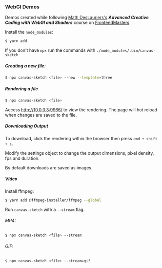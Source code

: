 ### WebGl Demos
Demos created while following [Math DesLauriers's](https://github.com/mattdesl/workshop-webgl-glsl) ***Advanced Creative Coding with WebGl and Shaders*** course on [FrontendMasters](https://frontendmasters.com)

Install the `node_modules`:
```bash
$ yarn add
```
If you don't have `npx` run the commands with `./node_modules/.bin/canvas-sketch`
##### Creating a new file:

```bash
$ npx canvas-sketch <file> --new --template=three
```

##### Rendering a file
```bash
$ npx canvas-sketch <file>
```
Access http://10.0.0.3:9966/ to view the rendering. 
The page will hot reload when changes are saved to the file.
##### Downloading Output
To download, click the rendering within the browser then press `cmd + shift + s`. 

Modify the settings object to change the output dimensions, pixel density, fps and duration.

By default downloads are saved as images.

#####  Video
Install ffmpeg:
```bash 
$ yarn add @ffmpeg-installer/ffmpeg --global
```

Run `canvas-sketch` with a `--stream` flag.
###### MP4:
```bash
$ npx canvas-sketch <file> --stream
```

###### GIF:
```bash
$ npx canvas-sketch <file> --stream=gif
```


